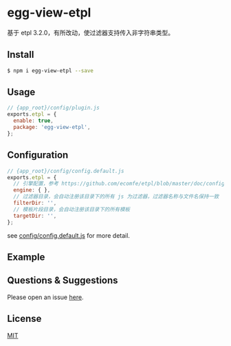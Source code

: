 # egg-view-etpl

基于 etpl 3.2.0，有所改动，使过滤器支持传入非字符串类型。

## Install

```bash
$ npm i egg-view-etpl --save
```

## Usage

```js
// {app_root}/config/plugin.js
exports.etpl = {
  enable: true,
  package: 'egg-view-etpl',
};
```

## Configuration

```js
// {app_root}/config/config.default.js
exports.etpl = {
  // 引擎配置，参考 https://github.com/ecomfe/etpl/blob/master/doc/config.md
  engine: { },
  // 过滤器目录，会自动注册该目录下的所有 js 为过滤器，过滤器名称与文件名保持一致
  filterDir: '',
  // 模板片段目录，会自动注册该目录下的所有模板
  targetDir: '',
};
```

see [config/config.default.js](config/config.default.js) for more detail.

## Example

<!-- example here -->

## Questions & Suggestions

Please open an issue [here](https://github.com/eggjs/egg/issues).

## License

[MIT](LICENSE)

